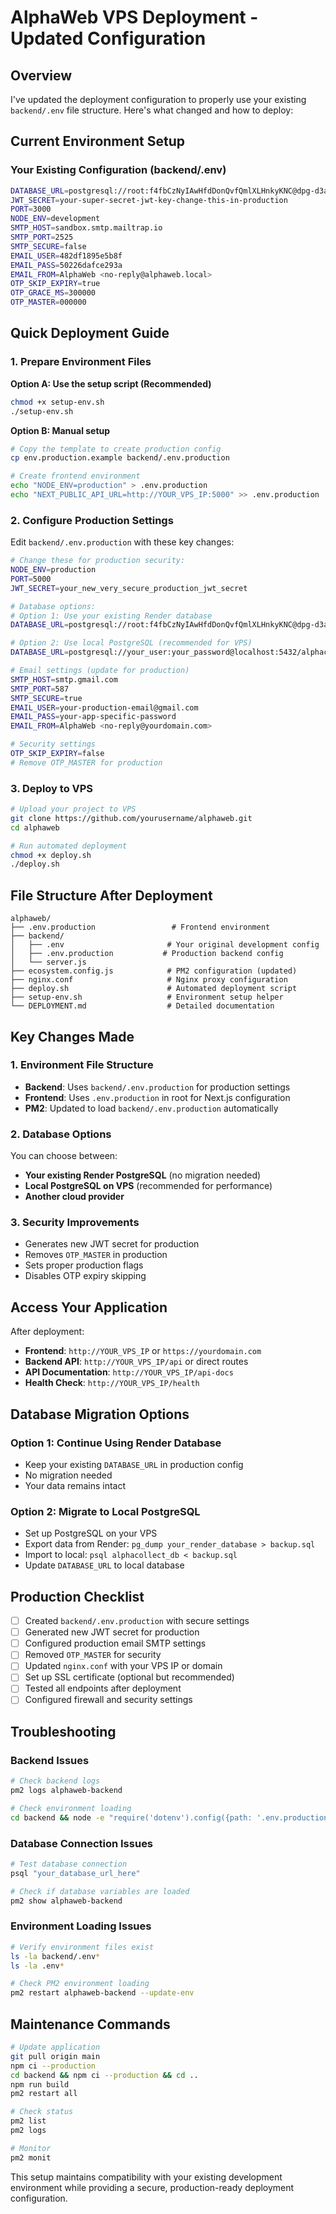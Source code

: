 # AlphaWeb VPS Deployment - Updated Configuration

## Overview

I've updated the deployment configuration to properly use your existing `backend/.env` file structure. Here's what changed and how to deploy:

## Current Environment Setup

### Your Existing Configuration (backend/.env)
```bash
DATABASE_URL=postgresql://root:f4fbCzNyIAwHfdDonQvfQmlXLHnkyKNC@dpg-d3ai44qdbo4c738rug0g-a.oregon-postgres.render.com/alpha_database_qk9a
JWT_SECRET=your-super-secret-jwt-key-change-this-in-production
PORT=3000
NODE_ENV=development
SMTP_HOST=sandbox.smtp.mailtrap.io
SMTP_PORT=2525
SMTP_SECURE=false
EMAIL_USER=482df1895e5b8f
EMAIL_PASS=50226dafce293a
EMAIL_FROM=AlphaWeb <no-reply@alphaweb.local>
OTP_SKIP_EXPIRY=true
OTP_GRACE_MS=300000
OTP_MASTER=000000
```

## Quick Deployment Guide

### 1. Prepare Environment Files

**Option A: Use the setup script (Recommended)**
```bash
chmod +x setup-env.sh
./setup-env.sh
```

**Option B: Manual setup**
```bash
# Copy the template to create production config
cp env.production.example backend/.env.production

# Create frontend environment
echo "NODE_ENV=production" > .env.production
echo "NEXT_PUBLIC_API_URL=http://YOUR_VPS_IP:5000" >> .env.production
```

### 2. Configure Production Settings

Edit `backend/.env.production` with these key changes:

```bash
# Change these for production security:
NODE_ENV=production
PORT=5000
JWT_SECRET=your_new_very_secure_production_jwt_secret

# Database options:
# Option 1: Use your existing Render database
DATABASE_URL=postgresql://root:f4fbCzNyIAwHfdDonQvfQmlXLHnkyKNC@dpg-d3ai44qdbo4c738rug0g-a.oregon-postgres.render.com/alpha_database_qk9a

# Option 2: Use local PostgreSQL (recommended for VPS)
DATABASE_URL=postgresql://your_user:your_password@localhost:5432/alphacollect_db

# Email settings (update for production)
SMTP_HOST=smtp.gmail.com
SMTP_PORT=587
SMTP_SECURE=true
EMAIL_USER=your-production-email@gmail.com
EMAIL_PASS=your-app-specific-password
EMAIL_FROM=AlphaWeb <no-reply@yourdomain.com>

# Security settings
OTP_SKIP_EXPIRY=false
# Remove OTP_MASTER for production
```

### 3. Deploy to VPS

```bash
# Upload your project to VPS
git clone https://github.com/yourusername/alphaweb.git
cd alphaweb

# Run automated deployment
chmod +x deploy.sh
./deploy.sh
```

## File Structure After Deployment

```
alphaweb/
├── .env.production                 # Frontend environment
├── backend/
│   ├── .env                       # Your original development config
│   ├── .env.production           # Production backend config
│   └── server.js
├── ecosystem.config.js            # PM2 configuration (updated)
├── nginx.conf                     # Nginx proxy configuration
├── deploy.sh                      # Automated deployment script
├── setup-env.sh                   # Environment setup helper
└── DEPLOYMENT.md                  # Detailed documentation
```

## Key Changes Made

### 1. Environment File Structure
- **Backend**: Uses `backend/.env.production` for production settings
- **Frontend**: Uses `.env.production` in root for Next.js configuration
- **PM2**: Updated to load `backend/.env.production` automatically

### 2. Database Options
You can choose between:
- **Your existing Render PostgreSQL** (no migration needed)
- **Local PostgreSQL on VPS** (recommended for performance)
- **Another cloud provider**

### 3. Security Improvements
- Generates new JWT secret for production
- Removes `OTP_MASTER` in production
- Sets proper production flags
- Disables OTP expiry skipping

## Access Your Application

After deployment:
- **Frontend**: `http://YOUR_VPS_IP` or `https://yourdomain.com`
- **Backend API**: `http://YOUR_VPS_IP/api` or direct routes
- **API Documentation**: `http://YOUR_VPS_IP/api-docs`
- **Health Check**: `http://YOUR_VPS_IP/health`

## Database Migration Options

### Option 1: Continue Using Render Database
- Keep your existing `DATABASE_URL` in production config
- No migration needed
- Your data remains intact

### Option 2: Migrate to Local PostgreSQL
- Set up PostgreSQL on your VPS
- Export data from Render: `pg_dump your_render_database > backup.sql`
- Import to local: `psql alphacollect_db < backup.sql`
- Update `DATABASE_URL` to local database

## Production Checklist

- [ ] Created `backend/.env.production` with secure settings
- [ ] Generated new JWT secret for production
- [ ] Configured production email SMTP settings
- [ ] Removed `OTP_MASTER` for security
- [ ] Updated `nginx.conf` with your VPS IP or domain
- [ ] Set up SSL certificate (optional but recommended)
- [ ] Tested all endpoints after deployment
- [ ] Configured firewall and security settings

## Troubleshooting

### Backend Issues
```bash
# Check backend logs
pm2 logs alphaweb-backend

# Check environment loading
cd backend && node -e "require('dotenv').config({path: '.env.production'}); console.log(process.env.DATABASE_URL)"
```

### Database Connection Issues
```bash
# Test database connection
psql "your_database_url_here"

# Check if database variables are loaded
pm2 show alphaweb-backend
```

### Environment Loading Issues
```bash
# Verify environment files exist
ls -la backend/.env*
ls -la .env*

# Check PM2 environment loading
pm2 restart alphaweb-backend --update-env
```

## Maintenance Commands

```bash
# Update application
git pull origin main
npm ci --production
cd backend && npm ci --production && cd ..
npm run build
pm2 restart all

# Check status
pm2 list
pm2 logs

# Monitor
pm2 monit
```

This setup maintains compatibility with your existing development environment while providing a secure, production-ready deployment configuration.
